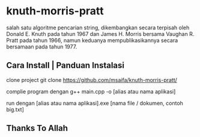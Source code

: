 # knuth-morris-pratt
salah satu algoritme pencarian string, dikembangkan secara terpisah oleh Donald E. Knuth pada tahun 1967 dan James H. Morris bersama Vaughan R. Pratt pada tahun 1966, namun keduanya mempublikasikannya secara bersamaan pada tahun 1977.

## Cara Install | Panduan Instalasi
clone project
  git clone https://github.com/msaifa/knuth-morris-pratt/

complie program dengan
  g++ main.cpp -o [alias atau nama aplikasi]

run dengan 
  [alias atau nama aplikasi].exe [nama file / dokumen, contoh big.txt]
  
## Thanks To Allah

